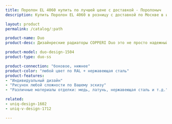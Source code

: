 ```yaml
---
title: Поролон EL 4060 купить по лучшей цене с доставкой - Поролоныч
description: Купить Поролон EL 4060 в розницу с доставкой по Москве в интернет-магазине Поролоныча.

layout: product
permalink: /catalog/:path

product-name: Duo
product-desc: Дизайнреские радиаторы COPPERI Duo это не просто надежный и эффективный источник тепла, но и настоящее произведения искусства! Классический узор из благородной меди или рисунок в стиле хай-тек из полированной стали - всё для того, чтобы сделать Ваш интерьер неповторимым.

product-model: duo-design-1504
product-type: duo-ss

product-connection: "боковое, нижнее"
product-color: "любой цвет по RAL + нержавеющая сталь"
product-features:
- "Индивидуальный дизайн"
- "Рисунок любой сложности по Вашему эскизу"
- "Различные материалы отделки: медь, латунь, нержавеющая сталь и т.д."

related:
- uniq-design-1602
- uniq-v-design-1712

---
```

